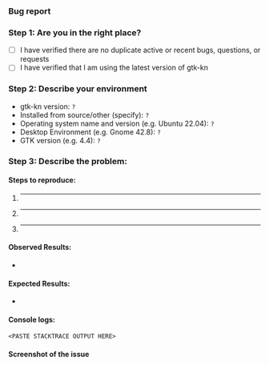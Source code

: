 ### Bug report
<!--
Any HTML comment will be stripped when the markdown is rendered, so you don't need to delete them.

Put an x inside the [] like this: [x] to mark the checkbox.
-->
### Step 1: Are you in the right place?
- [ ] I have verified there are no duplicate active or recent bugs, questions, or requests
- [ ] I have verified that I am using the latest version of gtk-kn

### Step 2: Describe your environment
 - gtk-kn version: `?`
 - Installed from source/other (specify): `?`
 - Operating system name and version (e.g. Ubuntu 22.04): `?`
 - Desktop Environment (e.g. Gnome 42.8): `?`
 - GTK version (e.g. 4.4): `?`

### Step 3: Describe the problem:
#### Steps to reproduce:

  1. _____
  2. _____
  3. _____

<!--
What happened?  This could be a description, log output, etc.
-->
#### Observed Results:

  *

<!--
What did you expect to happen?
-->
#### Expected Results:

  *

#### Console logs:
<!--
If you have a relevant stack trace, please paste it below.
-->
```
<PASTE STACKTRACE OUTPUT HERE>
```
#### Screenshot of the issue
<!--
Adding pictures/screenshots/videos of the expected/actual result is very helpful
-->
